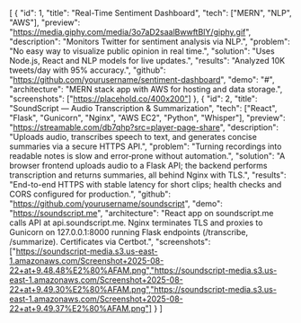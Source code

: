 [
{
    "id": 1,
    "title": "Real-Time Sentiment Dashboard",
    "tech": ["MERN", "NLP", "AWS"],
    "preview": "https://media.giphy.com/media/3o7aD2saalBwwftBIY/giphy.gif",
    "description": "Monitors Twitter for sentiment analysis via NLP.",
    "problem": "No easy way to visualize public opinion in real time.",
    "solution": "Uses Node.js, React and NLP models for live updates.",
    "results": "Analyzed 10K tweets/day with 95% accuracy.",
    "github": "https://github.com/yourusername/sentiment-dashboard",
    "demo": "#",
    "architecture": "MERN stack app with AWS for hosting and data storage.",
    "screenshots": ["https://placehold.co/400x200"]
  },
  {
"id": 2,
"title": "SoundScript — Audio Transcription & Summarization",
"tech": ["React", "Flask", "Gunicorn", "Nginx", "AWS EC2", "Python", "Whisper"],
"preview": "https://streamable.com/db7qhp?src=player-page-share",
"description": "Uploads audio, transcribes speech to text, and generates concise summaries via a secure HTTPS API.",
"problem": "Turning recordings into readable notes is slow and error‑prone without automation.",
"solution": "A browser frontend uploads audio to a Flask API; the backend performs transcription and returns summaries, all behind Nginx with TLS.",
"results": "End-to-end HTTPS with stable latency for short clips; health checks and CORS configured for production.",
"github": "https://github.com/yourusername/soundscript",
"demo": "https://soundscript.me",
"architecture": "React app on soundscript.me calls API at api.soundscript.me. Nginx terminates TLS and proxies to Gunicorn on 127.0.0.1:8000 running Flask endpoints (/transcribe, /summarize). Certificates via Certbot.",
"screenshots": ["https://soundscript-media.s3.us-east-1.amazonaws.com/Screenshot+2025-08-22+at+9.48.48%E2%80%AFAM.png","https://soundscript-media.s3.us-east-1.amazonaws.com/Screenshot+2025-08-22+at+9.49.30%E2%80%AFAM.png","https://soundscript-media.s3.us-east-1.amazonaws.com/Screenshot+2025-08-22+at+9.49.37%E2%80%AFAM.png"]
}
]
